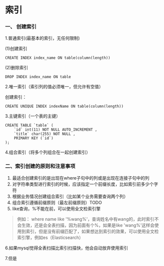 # 索引
### 一、 创建索引
1.普通索引(最基本的索引，无任何限制)

(1)创建索引
``` 
CREATE INDEX index_name ON table(column(length))
```
(2)删除索引
``` 
DROP INDEX index_name ON table
```
2.唯一索引（索引列的值必须唯一，但允许有空值）

创建索引：
``` 
CREATE UNIQUE INDEX indexName ON table(column(length))
```
3.主键索引（一个表的主键）
``` 
CREATE TABLE `table` (
    `id` int(11) NOT NULL AUTO_INCREMENT ,
    `title` char(255) NOT NULL ,
    PRIMARY KEY (`id`)
);
```
4.组合索引（将多个列组合在一起创建索引）


### 二、索引创建的原则和注意事项
1. 最适合创建索引的是出现在where子句中的列或是出现在连接子句中的列
2. 对字符串类型进行索引的时候，应该指定一个前缀长度，比如索引前多少个字符  
3. 根据业务情况创建组合索引（比如某个业务需要查询两个列）
4. 组合索引遵循前缀原则（最左前缀原则）TODO  
5. like查询，%不能在前，可以使用全文检索引擎

>例如： where name like '%wang%'，查询姓名中有wang的，此时索引不会生效，还是会全表扫描，因为前面有个%，如果是like 'wang%'这样会使用到索引，但是没有前缀匹配了，如果想达到索引的效果，可以使用全文检索引擎，例如es（Elasticsearch）

6.如果mysql觉得全表扫描比索引扫描快，他会自动放弃使用索引

7.但是







